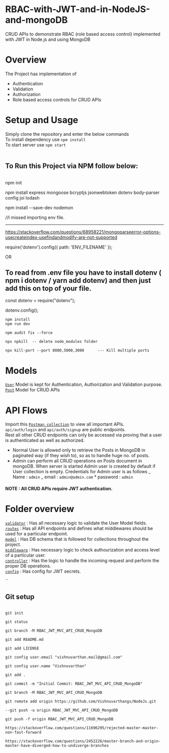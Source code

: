 # RBAC-with-JWT-and-in-NodeJS-and-mongoDB

CRUD APIs to demonstrate RBAC (role based access control) implemented with JWT in Node.js and using MongoDB

# Overview

The Project has implementation of

- Authentication
- Validation
- Authorization
- Role based access controls for CRUD APIs

# Setup and Usage

Simply clone the repository and enter the below commands <br/>
To install dependency use `npm install` <br/>
To start server use `npm start`<br/>
<br/>

## To Run this Project via NPM follow below:

```bash

```

npm init

npm install express mongoose bcryptjs jsonwebtoken dotenv body-parser config joi lodash

npm install --save-dev nodemon

//I missed importing env file.

---

https://stackoverflow.com/questions/68958221/mongoparseerror-options-usecreateindex-usefindandmodify-are-not-supported

require('dotenv').config({ path: 'ENV_FILENAME' });

OR

## To read from .env file you have to install dotenv ( npm i dotenv / yarn add dotenv) and then just add this on top of your file.

const dotenv = require("dotenv");

dotenv.config();

```
npm install
npm run dev

npm audit fix --force

npx npkill  -- delete node_modules folder

npx kill-port --port 8080,5000,3000      --- Kill multiple ports
```

# Models

[`User`](https://github.com/Vishnuvarthangs/NodeJs/tree/RBAC_JWT_MVC_API_CRUD_MongoDB/App/Models/user.js) Model is kept for Authentication, Authorization and Validation purpose.<br/>
[`Post`](https://github.com/Vishnuvarthangs/NodeJs/tree/RBAC_JWT_MVC_API_CRUD_MongoDB/App/Models/posts.js) Model for CRUD APIs

# API Flows

Import this [`Postman collection`](https://github.com/Vishnuvarthangs/NodeJs/blob/RBAC_JWT_API_CRUD/PostMan_Endpoints/AttainU.postman_collection.json) to view all important APIs.<br/>
`api/auth/login` and `api/auth/signup` are public endpoints.<br/>
Rest all other CRUD endpoints can only be accessed via proving that a user is authenticated as well as authorized.

- Normal User is allowed only to retrieve the Posts in MongoDB in paginated way (if they wish to), so as to handle huge no. of posts.
- Admin can perform all CRUD operations on Posts document in mongoDB.
  When server is started Admin user is created by default if User collection is empty. Credentials for Admin user is as follows
  _ Name : `admin`
  _ email : `admin@admin.com` \* password : `admin`

#### NOTE : All CRUD APIs require JWT authentication.

# Folder overview

[`validator`](https://github.com/Vishnuvarthangs/NodeJs/tree/RBAC_JWT_MVC_API_CRUD_MongoDB/App/Middlewares/validator) : Has all necessary logic to validate the User Model fields.<br/>
[`routes`](https://github.com/Vishnuvarthangs/NodeJs/tree/RBAC_JWT_MVC_API_CRUD_MongoDB/App/Routes) : Has all API endpoints and defines what middlewares should be used for a particular endpoint.<br/>
[`model`](https://github.com/Vishnuvarthangs/NodeJs/tree/RBAC_JWT_MVC_API_CRUD_MongoDB/App/Models) : Has DB schema that is followed for collections throughout the project.<br/>
[`middleware`](https://github.com/Vishnuvarthangs/NodeJs/tree/RBAC_JWT_MVC_API_CRUD_MongoDB/App/Middlewares) : Has necessary logic to check authourization and access level of a particular user.<br/>
[`controller`](https://github.com/Vishnuvarthangs/NodeJs/tree/RBAC_JWT_MVC_API_CRUD_MongoDB/App/Controllers) : Has the logic to handle the incoming request and perform the proper DB operations.<br/>
[`config`](https://github.com/Vishnuvarthangs/NodeJs/tree/RBAC_JWT_MVC_API_CRUD_MongoDB/App/Config) : Has config for JWT secrets.

``

## Git setup

```

git init

git status

git branch -M RBAC_JWT_MVC_API_CRUD_MongoDB

git add README.md

git add LICENSE

git config user.email "vishnuvarthan.mail@gmail.com"

git config user.name "Vishnuvarthan"

git add .

git commit -m "Initial Commit: RBAC_JWT_MVC_API_CRUD_MongoDB"

git branch -M RBAC_JWT_MVC_API_CRUD_MongoDB

git remote add origin https://github.com/Vishnuvarthangs/NodeJs.git

--git push -u origin RBAC_JWT_MVC_API_CRUD_MongoDB

git push -f origin RBAC_JWT_MVC_API_CRUD_MongoDB

https://stackoverflow.com/questions/11696295/rejected-master-master-non-fast-forward

https://stackoverflow.com/questions/2452226/master-branch-and-origin-master-have-diverged-how-to-undiverge-branches

```

